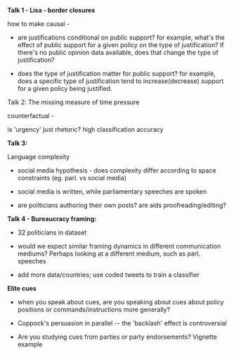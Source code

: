 **Talk 1 - Lisa - border closures** 

how to make causal - 

- are justifications conditional on public support? for example, what's the effect of public support for a given policy on the type of justification? If there's no public opinion data available, does that change the type of justification? 

- does the type of justification matter for public support? for example, does a specific type of justification tend to increase(decrease) support for a given policy being justified. 


Talk 2: 
The missing measure of time pressure 

counterfactual - 

is 'urgency' just rhetoric? high classification accuracy 


**Talk 3:** 

Language complexity 

- social media hypothesis - does complexity differ according to space constraints (eg. parl. vs social media)

- social media is written, while parliamentary speeches are spoken 

- are politicians authoring their own posts? are aids proofreading/editing? 


**Talk 4 - Bureaucracy framing:** 

- 32 politicians in dataset 

- would we expect similar framing dynamics in different communication mediums? Perhaps looking at a different medium, such as parl. speeches

- add more data/countries; use coded tweets to train a classifier 





**Elite cues**

- when you speak about cues, are you speaking about cues about policy positions or commands/instructions more generally? 

- Coppock's persuasion in parallel -- the 'backlash' effect is controversial 

- Are you studying cues from parties or party endorsements? Vignette example 